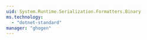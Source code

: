 ```yaml
---
uid: System.Runtime.Serialization.Formatters.Binary
ms.technology: 
  - "dotnet-standard"
manager: "ghogen"
---
```

